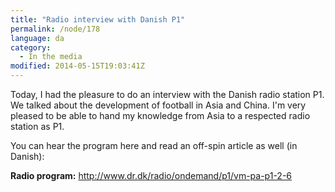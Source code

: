 ```yaml
---
title: "Radio interview with Danish P1"
permalink: /node/178
language: da
category:
  - In the media
modified: 2014-05-15T19:03:41Z
---
```


Today, I had the pleasure to do an interview with the Danish radio station P1. We talked about the development of football in Asia and China. I'm very pleased to be able to hand my knowledge from Asia to a respected radio station as P1.

You can hear the program here and read an off-spin article as well (in Danish):

**Radio program:** <http://www.dr.dk/radio/ondemand/p1/vm-pa-p1-2-6>
